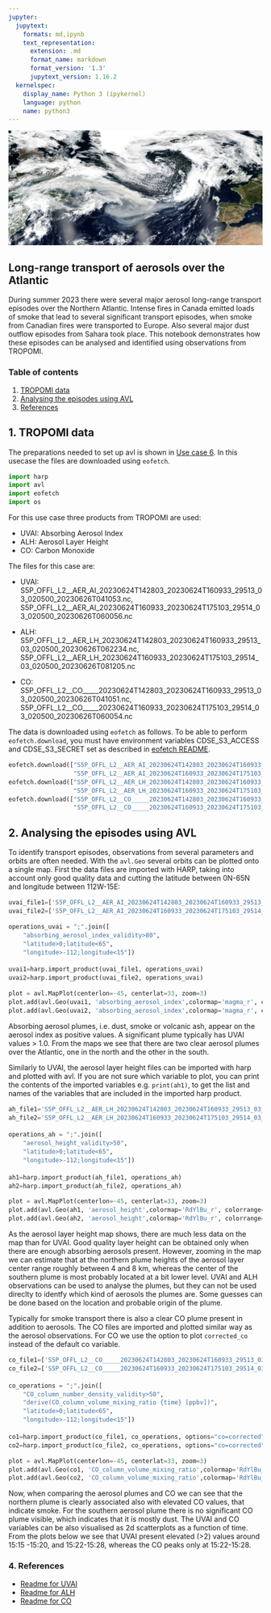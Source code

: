 ```yaml
---
jupyter:
  jupytext:
    formats: md,ipynb
    text_representation:
      extension: .md
      format_name: markdown
      format_version: '1.3'
      jupytext_version: 1.16.2
  kernelspec:
    display_name: Python 3 (ipykernel)
    language: python
    name: python3
---
```


![banner_smoke](https://raw.githubusercontent.com/stcorp/avl-use-cases/master/usecase09/banner_smoke.png)
## Long-range transport of aerosols over the Atlantic
 
During summer 2023 there were several major aerosol long-range transport episodes over the Northern Atlantic. Intense fires in Canada emitted loads of smoke that lead to several significant transport episodes, when smoke from Canadian fires were transported to Europe. Also several major dust outflow episodes from Sahara took place. This notebook demonstrates how these episodes can be analysed and identified using observations from TROPOMI.   


### Table of contents

1. [TROPOMI data](#paragraph1)
2. [Analysing the episodes using AVL](#paragraph2)
3. [References](#harp_references)



## 1. TROPOMI data <a name="paragraph1"></a>

The preparations needed to set up avl is shown in [Use case 6](https://atmospherictoolbox.org/media/usecases/Usecase_6_CO_European_wildfires_2022.html#paragraph1). In this usecase the files are downloaded using `eofetch`.

```python
import harp
import avl
import eofetch
import os
```

For this use case three products from TROPOMI are used:
- UVAI: Absorbing Aerosol Index
- ALH: Aerosol Layer Height 
- CO: Carbon Monoxide

The files for this case are:

- UVAI: S5P_OFFL_L2__AER_AI_20230624T142803_20230624T160933_29513_03_020500_20230626T041053.nc, S5P_OFFL_L2__AER_AI_20230624T160933_20230624T175103_29514_03_020500_20230626T060056.nc

- ALH: S5P_OFFL_L2__AER_LH_20230624T142803_20230624T160933_29513_03_020500_20230626T062234.nc, S5P_OFFL_L2__AER_LH_20230624T160933_20230624T175103_29514_03_020500_20230626T081205.nc
  
- CO: S5P_OFFL_L2__CO_____20230624T142803_20230624T160933_29513_03_020500_20230626T041051.nc, S5P_OFFL_L2__CO_____20230624T160933_20230624T175103_29514_03_020500_20230626T060054.nc

The data is downloaded using `eofetch` as follows. To be able to perform `eofetch.download`, you must have environment variables CDSE_S3_ACCESS and CDSE_S3_SECRET set as described in [eofetch README](https://github.com/stcorp/eofetch#readme).

```python
eofetch.download(["S5P_OFFL_L2__AER_AI_20230624T142803_20230624T160933_29513_03_020500_20230626T041053.nc",
                  "S5P_OFFL_L2__AER_AI_20230624T160933_20230624T175103_29514_03_020500_20230626T060056.nc"])
eofetch.download(["S5P_OFFL_L2__AER_LH_20230624T142803_20230624T160933_29513_03_020500_20230626T062234.nc",
                  "S5P_OFFL_L2__AER_LH_20230624T160933_20230624T175103_29514_03_020500_20230626T081205.nc"])
eofetch.download(["S5P_OFFL_L2__CO_____20230624T142803_20230624T160933_29513_03_020500_20230626T041051.nc",
                  "S5P_OFFL_L2__CO_____20230624T160933_20230624T175103_29514_03_020500_20230626T060054.nc"])
```

## 2. Analysing the episodes using AVL <a name="paragraph2"></a>

To identify transport episodes, observations from several parameters and orbits are often needed. With the `avl.Geo` several orbits can be plotted onto a single map. First the data files are imported with HARP, taking into account only good quality data and cutting the latitude between 0N-65N and longitude between 112W-15E:

```python
uvai_file1=['S5P_OFFL_L2__AER_AI_20230624T142803_20230624T160933_29513_03_020500_20230626T041053.nc']
uvai_file2=['S5P_OFFL_L2__AER_AI_20230624T160933_20230624T175103_29514_03_020500_20230626T060056.nc']
```

```python
operations_uvai = ";".join([
    "absorbing_aerosol_index_validity>80",
    "latitude>0;latitude<65",
    "longitude>-112;longitude<15"])

uvai1=harp.import_product(uvai_file1, operations_uvai)
uvai2=harp.import_product(uvai_file2, operations_uvai)
```

```python
plot = avl.MapPlot(centerlon=-45, centerlat=33, zoom=3)
plot.add(avl.Geo(uvai1, 'absorbing_aerosol_index',colormap='magma_r', colorrange=(0, 4), opacity=0.5, showcolorbar=True, zoom=8))
plot.add(avl.Geo(uvai2, 'absorbing_aerosol_index',colormap='magma_r', colorrange=(0, 4), opacity=0.5, showcolorbar=True, zoom=8))
```

Absorbing aerosol plumes, i.e. dust, smoke or volcanic ash, appear on the aerosol index as positive values. A significant plume typically has UVAI values > 1.0. From the maps we see that there are two clear aerosol plumes over the Atlantic, one in the north and the other in the south. 

Similarly to UVAI, the aerosol layer height files can be imported with harp and plotted with avl. If you are not sure which variable to plot, you can print the contents of the imported variables e.g. `print(ah1)`, to get the list and names of the variables that are included in the imported harp product. 

```python
ah_file1='S5P_OFFL_L2__AER_LH_20230624T142803_20230624T160933_29513_03_020500_20230626T062234.nc'
ah_file2='S5P_OFFL_L2__AER_LH_20230624T160933_20230624T175103_29514_03_020500_20230626T081205.nc'

operations_ah = ";".join([
    "aerosol_height_validity>50",
    "latitude>0;latitude<65",
    "longitude>-112;longitude<15"])

ah1=harp.import_product(ah_file1, operations_ah)
ah2=harp.import_product(ah_file2, operations_ah)
```

```python
plot = avl.MapPlot(centerlon=-45, centerlat=33, zoom=3)
plot.add(avl.Geo(ah1, 'aerosol_height',colormap='RdYlBu_r', colorrange=(0, 8000), opacity=0.5, showcolorbar=True, zoom=8))
plot.add(avl.Geo(ah2, 'aerosol_height',colormap='RdYlBu_r', colorrange=(0, 8000), opacity=0.5, showcolorbar=True, zoom=8))
```

As the aerosol layer height map shows, there are much less data on the map than for UVAI. Good quality layer height can be obtained only when there are enough absorbing aerosols present. However, zooming in the map we can estimate that at the northern plume heights of the aerosol layer center range roughly between 4 and 8 km, whereas the center of the southern plume is most probably located at a bit lower level. UVAI and ALH observations can be used to analyse the plumes, but they can not be used direclty to identfy which kind of aerosols the plumes are. Some guesses can be done based on the location and probable origin of the plume.  

Typically for smoke transport there is also a clear CO plume present in addition to aerosols. The CO files are imported and plotted similar way as the aerosol observations. For CO we use the option to plot `corrected_co` instead of the default co variable. 

```python
co_file1=['S5P_OFFL_L2__CO_____20230624T142803_20230624T160933_29513_03_020500_20230626T041051.nc']
co_file2=['S5P_OFFL_L2__CO_____20230624T160933_20230624T175103_29514_03_020500_20230626T060054.nc']

co_operations = ";".join([
    "CO_column_number_density_validity>50",
    "derive(CO_column_volume_mixing_ratio {time} [ppbv])",
    "latitude>0;latitude<65",
    "longitude>-112;longitude<15"])

co1=harp.import_product(co_file1, co_operations, options="co=corrected")
co2=harp.import_product(co_file2, co_operations, options="co=corrected")
```

```python
plot = avl.MapPlot(centerlon=-45, centerlat=33, zoom=3)
plot.add(avl.Geo(co1, 'CO_column_volume_mixing_ratio',colormap='RdYlBu_r', colorrange=(80, 150), opacity=0.5, showcolorbar=True, zoom=8))
plot.add(avl.Geo(co2, 'CO_column_volume_mixing_ratio',colormap='RdYlBu_r', colorrange=(80, 150), opacity=0.5, showcolorbar=True, zoom=8))
```

Now, when comparing the aerosol plumes and CO we can see that the northern plume is clearly associated also with elevated CO values, that indicate smoke. For the southern aerosol plume there is no significant CO plume visible, which indicates that it is mostly dust. The UVAI and CO variables can be also visualised as 2d scatterplots as a function of time. From the plots below we see that UVAI present elevated (>2) values around 15:15 -15:20, and 15:22-15:28, whereas the CO peaks only at 15:22-15:28. 


### 4. References <a name="paragraph1"></a>

- [Readme for UVAI](https://sentinels.copernicus.eu/documents/247904/3541500/Sentinel-5P-Aerosol-Level-2-Product-Readme-File/ce074bd0-4c7b-47d9-8502-cdbe12d5532c)
- [Readme for ALH](https://sentinels.copernicus.eu/documents/247904/3942516/Sentinel-5P-Aerosol-Layer-Height-Product-Readme-File.pdf/8d8cdf67-2d2b-4a90-ab2d-3f80389f479a)
- [Readme for CO](https://sentinels.copernicus.eu/documents/247904/3541451/Sentinel-5P-Carbon-Monoxide-Level-2-Product-Readme-File.pdf/f8942626-ffb6-4951-90fc-a16b6589e39e?t=1678985415532)
